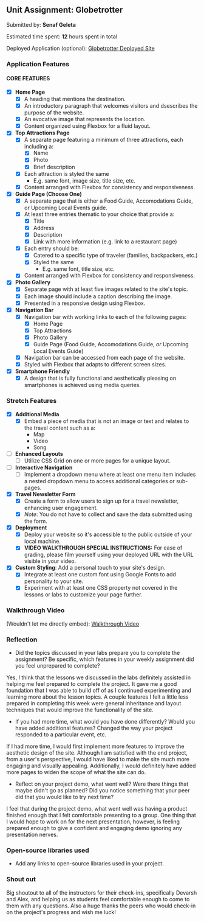 ## Unit Assignment: Globetrotter

Submitted by: **Senaf Geleta**

Estimated time spent: **12** hours spent in total

Deployed Application (optional): [Globetrotter Deployed Site](https://s-geleta.github.io/Globetrotter/)

### Application Features

#### CORE FEATURES

- [X] **Home Page**
  - [X] A heading that mentions the destination.
  - [X] An introductory paragraph that welcomes visitors and dsescribes the purpose of the website. 
  - [X] An evocative image that represents the location.
  - [X] Content organized using Flexbox for a fluid layout.

- [X] **Top Attractions Page**
  - [X] A separate page featuring a minimum of three attractions, each including a:
    - [X] Name
    - [X] Photo
    - [X] Brief description
  - [X] Each attraction is styled the same
    - E.g. same font, image size, title size, etc. 
  - [X] Content arranged with Flexbox for consistency and responsiveness.

- [X] **Guide Page (Choose One)**
  - [X] A separate page that is either a Food Guide, Accomodations Guide, or Upcoming Local Events guide.
  - [X] At least three entries thematic to your choice that provide a:
    - [X] Title
    - [X] Address
    - [X] Description
    - [X] Link with more information (e.g. link to a restaurant page)
  - [X] Each entry should be:
    - [X] Catered to a specific type of traveler (families, backpackers, etc.)
    - [X] Styled the same
      - E.g. same font, title size, etc.
  - [X] Content arranged with Flexbox for consistency and responsiveness. 

- [X] **Photo Gallery**
  - [X] Separate page with at least five images related to the site's topic.
  - [X] Each image should include a caption describing the image.
  - [X] Presented in a responsive design using Flexbox.

- [X] **Navigation Bar**
  - [X] Navigation bar with working links to each of the following pages:
    - [X] Home Page
    - [X] Top Attractions
    - [X] Photo Gallery
    - [X] Guide Page (Food Guide, Accomodations Guide, _or_ Upcoming Local Events Guide)
  - [X] Navigation bar can be accessed from each page of the website.
  - [X] Styled with Flexbox that adapts to different screen sizes.  

- [X] **Smartphone Friendly**
  - [X] A design that is fully functional and aesthetically pleasing on smartphones is achieved using media queries.

### Stretch Features

- [X] **Additional Media**
  - [X] Embed a piece of media that is not an image or text and relates to the travel content such as a:
    - Map
    - Video
    - Song

- [ ] **Enhanced Layouts**
  - [ ] Utilize CSS Grid on one or more pages for a unique layout.

- [ ] **Interactive Navigation**
  - [ ] Implement a dropdown menu where at least one menu item includes a nested dropdown menu to access additional categories or sub-pages.

- [X] **Travel Newsletter Form**
  - [X] Create a form to allow users to sign up for a travel newsletter, enhancing user engagement.
  - [X] *Note*: You do not have to collect and save the data submitted using the form. 

- [X] **Deployment**
  - [X] Deploy your website so it's accessible to the public outside of your local machine. 
  - [X] **VIDEO WALKTHROUGH SPECIAL INSTRUCTIONS:** For ease of grading, please film yourself using your deployed URL with the URL visible in your video. 

- [X] **Custom Styling**: Add a personal touch to your site's design.
  - [X] Integrate at least one custom font using Google Fonts to add personality to your site.
  - [X] Experiment with at least one CSS property not covered in the lessons or labs to customize your page further.

### Walkthrough Video

(Wouldn't let me directly embed): [Walkthrough Video](https://www.youtube.com/embed/w51nJpA1ThI?si=WSiCCP-nS60luKKQ)


### Reflection

* Did the topics discussed in your labs prepare you to complete the assignment? Be specific, which features in your weekly assignment did you feel unprepared to complete?

Yes, I think that the lessons we discussed in the labs definitely assisted in helping me feel prepared to complete the project. It gave me a good foundation that I was able to build off of as I continued experimenting and learning more about the lesson topics. A couple features I felt a little less prepared in completing this week were general inheritance and layout techniques that would improve the functionality of the site. 

* If you had more time, what would you have done differently? Would you have added additional features? Changed the way your project responded to a particular event, etc.
  
If I had more time, I would first implement more features to improve the aesthetic design of the site. Although I am satisfied with the end project, from a user's perspective, I would have liked to make the site much more engaging and visually appealing. Additionally, I would definitely have added more pages to widen the scope of what the site can do. 

* Reflect on your project demo, what went well? Were there things that maybe didn't go as planned? Did you notice something that your peer did that you would like to try next time?

I feel that during the project demo, what went well was having a product finished enough that I felt comfortable presenting to a group. One thing that I would hope to work on for the next presentation, however, is feeling prepared enough to give a confident and engaging demo ignoring any presentation nerves.

### Open-source libraries used

- Add any links to open-source libraries used in your project.

### Shout out

Big shoutout to all of the instructors for their check-ins, specifically Devarsh and Alex, and helping us as students feel comfortable enough to come to them with any questions. Also a huge thanks the peers who would check-in on the project's progress and wish me luck!
